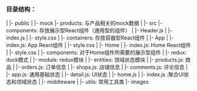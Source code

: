 
### 目录结构：

|
|- public
|   |- mock
        |- products: 与产品相关的mock数据
|
|- src
    |- components: 存放展示型React组件（通用型的组件）
    |       |- Header.js
    |               |- index.js
    |               |- style.css
    |
    |- containers: 存放容器型React组件
    |       |- App
    |           |- index.js: App React组件
    |           |- style.css
    |       |- Home
    |           |- index.js: Home React组件
    |           |- style.css
    |           |- components: 对于Home组件所需要的展示型组件
    |
    |- redux: duck模式
    |       |- module: redux模块
    |           |- entities: 领域状态模块
    |                   |- products.js: 商品
    |                   |- orders.js: 订单信息
    |                   |- shops.js: 店铺信息
    |                   |- comments.js: 评论信息
    |           |- app.js: 通用基础状态
    |           |- detail.js: UI状态
    |           |- home.js
    |           |- index.js :聚合UI状态和领域状态
    |       |- middleware 
    |
    |- utils: 常用工具类
    |- images
